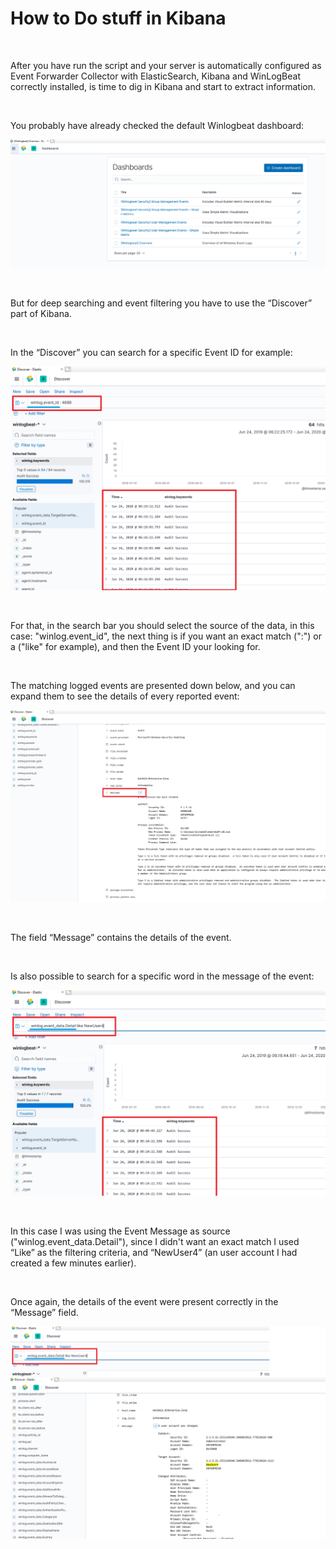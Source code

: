 # How to Do stuff in Kibana

<br/>

After you have run the script and your server is automatically configured as Event Forwarder Collector with ElasticSearch, Kibana and WinLogBeat correctly installed, is time to dig in Kibana and start to extract information.  

<br/>

You probably have already checked the default Winlogbeat dashboard:   

![alt text](https://github.com/ClaudioMerola/HFServerEventsV2/raw/master/Docs/img/winlogdashboard.png)

<br/>

But for deep searching and event filtering you have to use the “Discover” part of Kibana.   

<br/>

In the “Discover” you can search for a specific Event ID for example:

![alt text](https://github.com/ClaudioMerola/HFServerEventsV2/raw/master/Docs/img/SearchEventID.png)

<br/>

For that, in the search bar you should select the source of the data, in this case: "winlog.event_id", the next thing is if you want an exact match (":") or a ("like" for example), and then the Event ID your looking for.

<br/>

The matching logged events are presented down below, and you can expand them to see the details of every reported event:

![alt text](https://github.com/ClaudioMerola/HFServerEventsV2/raw/master/Docs/img/SearchEventID2.png)

<br/>

The field “Message” contains the details of the event.

<br/>

Is also possible to search for a specific word in the message of the event:

![alt text](https://github.com/ClaudioMerola/HFServerEventsV2/raw/master/Docs/img/Search1.png)

<br/>

In this case I was using the Event Message as source ("winlog.event_data.Detail"), since I didn't want an exact match I used “Like” as the filtering criteria, and “NewUser4” (an user account I had created a few minutes earlier).

<br/>

Once again, the details of the event were present correctly in the “Message” field.

![alt text](https://github.com/ClaudioMerola/HFServerEventsV2/raw/master/Docs/img/Search2.png)

<br/>
<br/>
<br/>

